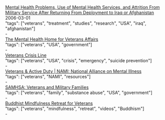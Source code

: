 [Mental Health Problems, Use of Mental Health Services, and Attrition From Military Service After Returning From Deployment to Iraq or Afghanistan](http://jamanetwork.com/journals/jama/fullarticle/202463)<br />
2006-03-01<br />
"tags": ["veterans", "treatment", "studies", "research", "USA", "iraq", "afghanistan"]<br />
-<br />
[The Mental Health Home for Veterans Affairs](https://www.mentalhealth.va.gov/)<br />
"tags": ["veterans", "USA", "government"]<br />
-<br />
[Veterans Crisis Line](https://www.veteranscrisisline.net/GetHelp/ResourceLocator.aspx)<br />
"tags": ["veterans", "USA", "crisis", "emergency", "suicide prevention"]<br />
-<br />
[Veterans & Active Duty | NAMI: National Alliance on Mental Illness](https://www.nami.org/Find-Support/Veterans-and-Active-Duty)<br />
"tags": ["veterans", "NAMI", "resources"]<br />
-<br />
[SAMHSA: Veterans and Military Families](https://www.samhsa.gov/veterans-military-families)<br />
"tags": ["veterans", "family", "substance abuse", "USA", "government"]<br />
-<br />
[Buddhist Mindfulness Retreat for Veterans](https://www.youtube.com/playlist?list=PLs6ORPE7MX1tdcM5Ec3IHq3s18XFSJr-T)<br />
"tags": ["veterans", "mindfulness", "retreat", "videos", "Buddhism"]<br />
-<br />
